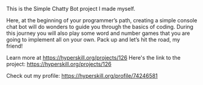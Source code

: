 This is the Simple Chatty Bot project I made myself.

Here, at the beginning of your programmer’s path, creating a simple console chat bot will do wonders to guide you through the basics of coding. During this journey you will also play some word and number games that you are going to implement all on your own. Pack up and let’s hit the road, my friend!



Learn more at https://hyperskill.org/projects/126
Here's the link to the project: https://hyperskill.org/projects/126

Check out my profile: https://hyperskill.org/profile/74246581
